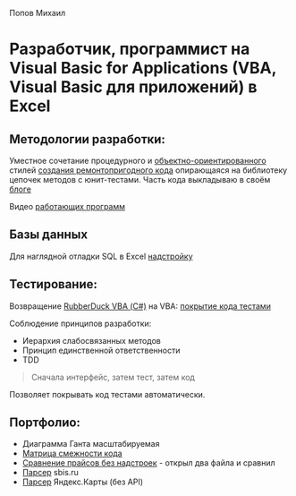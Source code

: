 Попов Михаил

# Разработчик, программист на Visual Basic for Applications (VBA, Visual Basic для приложений) в Excel

## Методологии разработки:
Уместное сочетание процедурного и [объектно-ориентированного](https://inexsu.wordpress.com/2020/02/28/%d0%be%d1%82%d0%bb%d0%b8%d1%87%d0%b8%d1%8f-%d0%be%d0%b1%d1%8a%d0%b5%d0%ba%d1%82%d0%bd%d0%be-%d0%be%d1%80%d0%b8%d0%b5%d0%bd%d1%82%d0%b8%d1%80%d0%be%d0%b2%d0%b0%d0%bd%d0%bd%d0%be%d0%b3%d0%be-%d0%b8/) стилей [создания ремонтопригодного кода](https://inexsu.wordpress.com/2020/07/22/%d0%ba%d0%be%d0%b4-%d0%b2%d0%b8%d0%b7%d1%83%d0%b0%d0%bb%d0%b8%d0%b7%d0%b0%d1%86%d0%b8%d1%8f/) опирающаяся на библиотеку цепочек методов с юнит-тестами.
Часть кода выкладываю в своём [блоге](https://inexsu.wordpress.com/)

Видео [работающих программ](https://www.youtube.com/channel/UCQMbRhaPEFD1NoZLhRzQzSA)

## Базы данных
Для наглядной отладки SQL в Excel [надстройку](https://www.youtube.com/watch?v=uXTgXzNCRnA)

## Тестирование:
Возвращение [RubberDuck VBA (С#)](https://github.com/rubberduck-vba/Rubberduck) на VBA: [покрытие кода тестами](https://www.youtube.com/watch?v=PG1DLrXj_mU)

Соблюдение принципов разработки:
* Иерархия слабосвязанных методов
* Принцип единственной ответственности
* TDD 
> Сначала интерфейс, 
> затем тест, 
> затем код

Позволяет покрывать код тестами автоматически.

## Портфолио:
* Диаграмма Ганта масштабируемая
* [Матрица смежности кода](https://www.youtube.com/watch?v=_YXaHfClLjw) 
* [Сравнение прайсов без надстроек](https://www.youtube.com/watch?v=mSkQlLrmxDg) - открыл два файла и сравнил
* [Парсер](https://www.youtube.com/watch?v=B1X4LPZVmPk) sbis.ru
* [Парсер](https://www.youtube.com/watch?v=xNIeEQcu4YU) Яндекс.Карты (без API)
